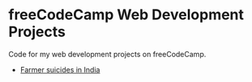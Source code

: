 # freeCodeCamp Web Development Projects
Code for my web development projects on freeCodeCamp.

- [Farmer suicides in India](indianFarmers/index.html)
